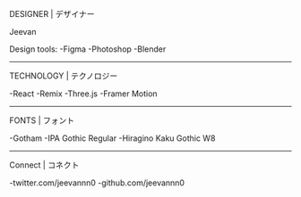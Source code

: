 

DESIGNER | デザイナー

Jeevan


Design tools:
-Figma
-Photoshop
-Blender

_______________________________________________________________________________

TECHNOLOGY | テクノロジー

-React
-Remix
-Three.js
-Framer Motion

_______________________________________________________________________________

FONTS | フォント

-Gotham
-IPA Gothic Regular
-Hiragino Kaku Gothic W8

_______________________________________________________________________________

Connect | コネクト

-twitter.com/jeevannn0
-github.com/jeevannn0
